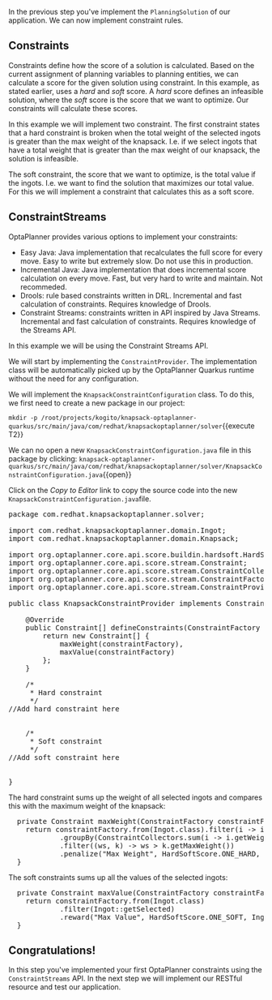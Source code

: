 In the previous step you've implement the `PlanningSolution` of our application. We can now implement constraint rules.

## Constraints

Constraints define how the score of a solution is calculated. Based on the current assignment of planning variables to planning entities, we can calculate a score for the given solution using constraint. In this example, as stated earlier, uses a _hard_ and _soft_ score. A _hard_ score defines an infeasible solution, where the _soft_ score is the score that we want to optimize. Our constraints will calculate these scores.

In this example we will implement two constraint. The first constraint states that a hard constraint is broken when the total weight of the selected ingots is greater than the max weight of the knapsack. I.e. if we select ingots that have a total weight that is greater than the max weight of our knapsack, the solution is infeasible.

The soft constraint, the score that we want to optimize, is the total value if the ingots. I.e. we want to find the solution that maximizes our total value. For this we will implement a constraint that calculates this as a soft score.

## ConstraintStreams

OptaPlanner provides various options to implement your constraints:

* Easy Java: Java implementation that recalculates the full score for every move. Easy to write but extremely slow. Do not use this in production.
* Incremental Java: Java implementation that does incremental score calculation on every move. Fast, but very hard to write and maintain. Not recommeded.
* Drools: rule based constraints written in DRL. Incremental and fast calculation of constraints. Requires knowledge of Drools.
* Constraint Streams: constraints written in API inspired by Java Streams. Incremental and fast calculation of constraints. Requires knowledge of the Streams API.

In this example we will be using the Constraint Streams API.

We will start by implementing the `ConstraintProvider`. The implementation class will be automatically picked up by the OptaPlanner Quarkus runtime without the need for any configuration.

We will implement the `KnapsackConstraintConfiguration` class. To do this, we first need to create a new package in our project:

`mkdir -p /root/projects/kogito/knapsack-optaplanner-quarkus/src/main/java/com/redhat/knapsackoptaplanner/solver`{{execute T2}}

We can no open a new `KnapsackConstraintConfiguration.java` file in this package by clicking: `knapsack-optaplanner-quarkus/src/main/java/com/redhat/knapsackoptaplanner/solver/KnapsackConstraintConfiguration.java`{{open}}

Click on the _Copy to Editor_ link to copy the source code into the new `KnapsackConstraintConfiguration.java`file.

<pre class="file" data-filename="./knapsack-optaplanner-quarkus/src/main/java/com/redhat/knapsackoptaplanner/solver/KnapsackConstraintConfiguration.java" data-target="replace">
package com.redhat.knapsackoptaplanner.solver;

import com.redhat.knapsackoptaplanner.domain.Ingot;
import com.redhat.knapsackoptaplanner.domain.Knapsack;

import org.optaplanner.core.api.score.buildin.hardsoft.HardSoftScore;
import org.optaplanner.core.api.score.stream.Constraint;
import org.optaplanner.core.api.score.stream.ConstraintCollectors;
import org.optaplanner.core.api.score.stream.ConstraintFactory;
import org.optaplanner.core.api.score.stream.ConstraintProvider;

public class KnapsackConstraintProvider implements ConstraintProvider {

    @Override
    public Constraint[] defineConstraints(ConstraintFactory constraintFactory) {
        return new Constraint[] {
            maxWeight(constraintFactory),
            maxValue(constraintFactory)
        };
    }

    /*
     * Hard constraint
     */
//Add hard constraint here


    /*
     * Soft constraint
     */
//Add soft constraint here


}
</pre>

The hard constraint sums up the weight of all selected ingots and compares this with the maximum weight of the knapsack:

<pre class="file" data-filename="./knapsack-optaplanner-quarkus/src/main/java/com/redhat/knapsackoptaplanner/solver/KnapsackConstraintConfiguration.java" data-target="insert" data-marker="//Add hard constraint here">
  private Constraint maxWeight(ConstraintFactory constraintFactory) {
    return constraintFactory.from(Ingot.class).filter(i -> i.getSelected())
            .groupBy(ConstraintCollectors.sum(i -> i.getWeight())).join(Knapsack.class)
            .filter((ws, k) -> ws > k.getMaxWeight())
            .penalize("Max Weight", HardSoftScore.ONE_HARD, (ws, k) -> ws - k.getMaxWeight());
  }
</pre>

The soft constraints sums up all the values of the selected ingots:

<pre class="file" data-filename="./knapsack-optaplanner-quarkus/src/main/java/com/redhat/knapsackoptaplanner/solver/KnapsackConstraintConfiguration.java" data-target="insert" data-marker="//Add soft constraint here">
  private Constraint maxValue(ConstraintFactory constraintFactory) {
    return constraintFactory.from(Ingot.class)
            .filter(Ingot::getSelected)
            .reward("Max Value", HardSoftScore.ONE_SOFT, Ingot::getValue);
  }
</pre>

## Congratulations!

In this step you've implemented your first OptaPlanner constraints using the `ConstraintStreams` API. In the next step we will implement our RESTful resource and test our application.
